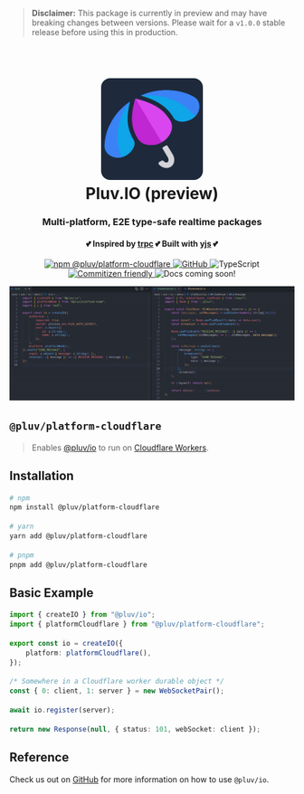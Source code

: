 > **Disclaimer:**
> This package is currently in preview and may have breaking changes between versions. Please wait for a `v1.0.0` stable release before using this in production.

<h1 align="center">
  <br>
  <img src="https://github.com/pluv-io/pluv/blob/master/assets/pluv-icon-192x192.png?raw=true" alt="Pluv.IO" width="180" style="border-radius:16px">
  <br>
  Pluv.IO (preview)
  <br>
</h1>

<h3 align="center">Multi-platform, E2E type-safe realtime packages</h3>
<h4 align="center">💕 Inspired by <a href="https://trpc.io">trpc</a> 💕 Built with <a href="https://docs.yjs.dev/">yjs</a> 💕</h4>

<p align="center">
  <a href="https://www.npmjs.com/package/@pluv/platform-cloudflare">
    <img src="https://img.shields.io/npm/v/@pluv/platform-cloudflare" alt="npm @pluv/platform-cloudflare" />
  </a>
  <a href="https://github.com/pluv-io/pluv/blob/master/LICENSE">
    <img alt="GitHub" src="https://img.shields.io/github/license/pluv-io/pluv" alt="License MIT" />
  </a>
  <img src="https://badgen.net/badge/-/TypeScript?icon=typescript&label&labelColor=blue&color=555555" alt="TypeScript">
  <a href="https://commitizen.github.io/cz-cli/">
    <img src="https://img.shields.io/badge/commitizen-friendly-brightgreen.svg" alt="Commitizen friendly" />
  </a>
  <img src="https://img.shields.io/badge/docs-coming%20soon!-blue" alt="Docs coming soon!" />
</p>

<p align="center">
  <img src="https://github.com/pluv-io/pluv/blob/master/assets/demo-events.gif?raw=true" alt="Demo" />
</p>

## `@pluv/platform-cloudflare`

> Enables [@pluv/io](https://img.shields.io/npm/v/@pluv/io) to run on [Cloudflare Workers](https://workers.cloudflare.com/).

## Installation

```bash
# npm
npm install @pluv/platform-cloudflare

# yarn
yarn add @pluv/platform-cloudflare

# pnpm
pnpm add @pluv/platform-cloudflare
```

## Basic Example

```ts
import { createIO } from "@pluv/io";
import { platformCloudflare } from "@pluv/platform-cloudflare";

export const io = createIO({
    platform: platformCloudflare(),
});

/* Somewhere in a Cloudflare worker durable object */
const { 0: client, 1: server } = new WebSocketPair();

await io.register(server);

return new Response(null, { status: 101, webSocket: client });
```

## Reference

Check us out on [GitHub](https://github.com/pluv-io/pluv) for more information on how to use `@pluv/io`.

